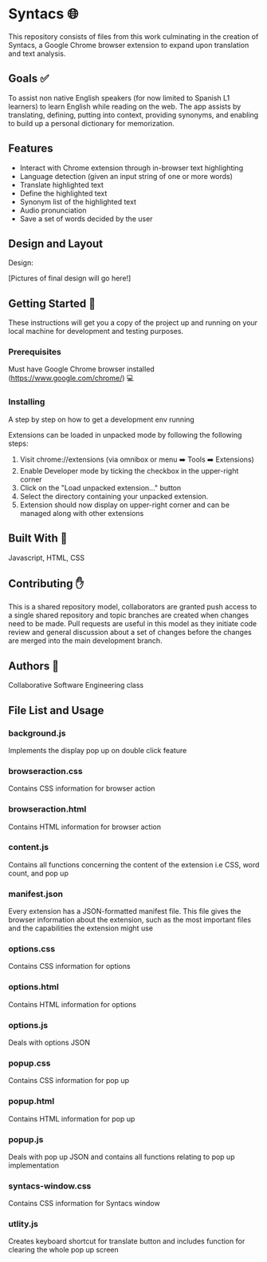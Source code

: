 # Syntacs :globe_with_meridians:
 
This repository consists of files from this work culminating in the creation of Syntacs, a Google Chrome browser extension to expand upon translation and text analysis.

## Goals :white_check_mark:
To assist non native English speakers (for now limited to Spanish L1 learners) to learn English while reading on the web.
The app assists by translating, defining, putting into context, providing synonyms, and enabling to build up a personal dictionary for memorization.

## Features
- Interact with Chrome extension through in-browser text highlighting
- Language detection (given an input string of one or more words)
- Translate highlighted text
- Define the highlighted text
- Synonym list of the highlighted text
- Audio pronunciation
- Save a set of words decided by the user

## Design and Layout
Design:

[Pictures of final design will go here!]

## Getting Started :rocket:
These instructions will get you a copy of the project up and running on your local machine for development and testing purposes.

### Prerequisites
Must have Google Chrome browser installed (https://www.google.com/chrome/) :computer:

### Installing
A step by step on how to get a development env running

Extensions can be loaded in unpacked mode by following the following steps:

1. Visit chrome://extensions (via omnibox or menu :arrow_right: Tools :arrow_right: Extensions)
2. Enable Developer mode by ticking the checkbox in the upper-right corner
3. Click on the "Load unpacked extension..." button
4. Select the directory containing your unpacked extension.
5. Extension should now display on upper-right corner and can be managed along with other extensions

## Built With :wrench:
Javascript, HTML, CSS

## Contributing :hand:
This is a shared repository model, collaborators are granted push access to a single shared repository and topic branches are created when changes need to be made. Pull requests are useful in this model as they initiate code review and general discussion about a set of changes before the changes are merged into the main development branch.

## Authors :busts_in_silhouette:
Collaborative Software Engineering class

## File List and Usage
### background.js
Implements the display pop up on double click feature
### browseraction.css
Contains CSS information for browser action
### browseraction.html
Contains HTML information for browser action
### content.js
Contains all functions concerning the content of the extension i.e CSS, word count, and pop up
### manifest.json
Every extension has a JSON-formatted manifest file. This file gives the browser information about the extension, such as the most important files and the capabilities the extension might use
### options.css
Contains CSS information for options
### options.html
Contains HTML information for options
### options.js
Deals with options JSON
### popup.css
Contains CSS information for pop up
### popup.html
Contains HTML information for pop up
### popup.js
Deals with pop up JSON and contains all functions relating to pop up implementation
### syntacs-window.css
Contains CSS information for Syntacs window
### utlity.js
Creates keyboard shortcut for translate button and includes function for clearing the whole pop up screen
